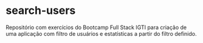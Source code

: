 # search-users
Repositório com exercícios do Bootcamp Full Stack IGTI para criação de uma aplicação com filtro de usuários e estatísticas a partir do filtro definido.
